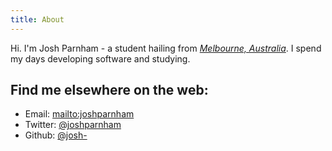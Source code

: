 ```yaml
--- 
title: About
---
```


Hi. I'm Josh Parnham - a student hailing from [*Melbourne, Australia*](http://osm.org/go/uG4NAb). I spend my days developing software and studying.

## Find me elsewhere on the web:

* <i class="fa fa-envelope-o"></i> Email: [mailto:joshparnham](mailto:joshparnham+blog@gmail.com)
* <i class="fa fa-twitter"></i> Twitter: [@joshparnham](http://twitter.com/joshparnham)
* <i class="fa fa-github"></i> Github: [@josh-](http://github.com/josh-)

